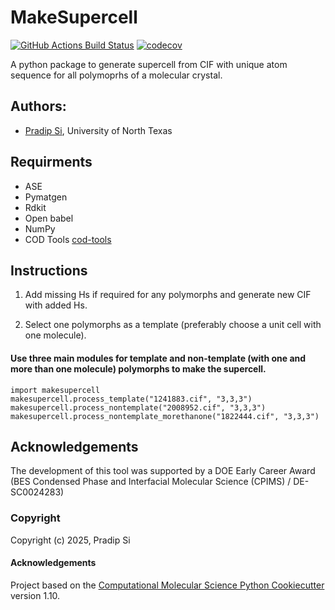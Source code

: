 MakeSupercell
==============================
[//]: # (Badges)
[![GitHub Actions Build Status](https://github.com/REPLACE_WITH_OWNER_ACCOUNT/makesupercell/workflows/CI/badge.svg)](https://github.com/REPLACE_WITH_OWNER_ACCOUNT/makesupercell/actions?query=workflow%3ACI)
[![codecov](https://codecov.io/gh/REPLACE_WITH_OWNER_ACCOUNT/MakeSupercell/branch/main/graph/badge.svg)](https://codecov.io/gh/REPLACE_WITH_OWNER_ACCOUNT/MakeSupercell/branch/main)


A python package to generate supercell from CIF with unique atom sequence for all polymoprhs of a molecular crystal.

## Authors:
- [Pradip Si](https://www.valsson.info/members/pradip-si), University of North Texas

## Requirments
- ASE
- Pymatgen
- Rdkit
- Open babel
- NumPy
- COD Tools [cod-tools](https://wiki.crystallography.net/cod-tools/)

## Instructions 
1. Add missing Hs if required for any polymorphs and generate new CIF with added Hs.

2. Select one polymorphs as a template (preferably choose a unit cell with one molecule).

#### Use three main modules for template and non-template (with one and more than one molecule) polymorphs to make the supercell.
```
import makesupercell
makesupercell.process_template("1241883.cif", "3,3,3") 
makesupercell.process_nontemplate("2008952.cif", "3,3,3")
makesupercell.process_nontemplate_morethanone("1822444.cif", "3,3,3")
```


## Acknowledgements
The development of this tool was supported by a DOE Early Career Award (BES Condensed Phase and Interfacial Molecular Science (CPIMS) / DE-SC0024283)



### Copyright

Copyright (c) 2025, Pradip Si


#### Acknowledgements
 
Project based on the 
[Computational Molecular Science Python Cookiecutter](https://github.com/molssi/cookiecutter-cms) version 1.10.

